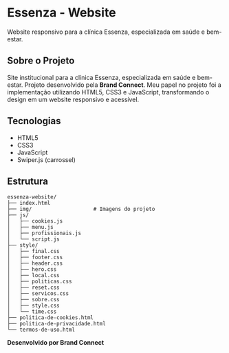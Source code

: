 # Essenza - Website

Website responsivo para a clínica Essenza, especializada em saúde e bem-estar.

## Sobre o Projeto

Site institucional para a clínica Essenza, especializada em saúde e bem-estar. Projeto desenvolvido pela **Brand Connect**. Meu papel no projeto foi a implementação utilizando HTML5, CSS3 e JavaScript, transformando o design em um website responsivo e acessível.

## Tecnologias

- HTML5
- CSS3
- JavaScript
- Swiper.js (carrossel)

## Estrutura

```
essenza-website/
├── index.html
├── img/                    # Imagens do projeto
├── js/
│   ├── cookies.js
│   ├── menu.js
│   ├── profissionais.js
│   └── script.js
├── style/
│   ├── final.css
│   ├── footer.css
│   ├── header.css
│   ├── hero.css
│   ├── local.css
│   ├── politicas.css
│   ├── reset.css
│   ├── servicos.css
│   ├── sobre.css
│   ├── style.css
│   └── time.css
├── politica-de-cookies.html
├── politica-de-privacidade.html
└── termos-de-uso.html
```

**Desenvolvido por Brand Connect**
